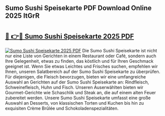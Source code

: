 ## Sumo Sushi Speisekarte PDF Download Online 2025 ItGrR

# <h2><a href="http://gc6wh3i.nevu.top/?p=Sumo+Sushi+Speisekarte">🔗 👉🔴 Sumo Sushi Speisekarte 2025 PDF</a></h2>

[![Sumo Sushi Speisekarte 2025 PDF](https://i.imgur.com/dBaPXMq.png)](http://gc6wh3i.nevu.top/?p=Sumo+Sushi+Speisekarte)
Die Sumo Sushi Speisekarte ist nicht nur eine Liste von Gerichten in einem Restaurant oder Café, sondern auch Ihre Gelegenheit, etwas zu finden, das köstlich und für Ihren Geschmack geeignet ist. Wenn Sie etwas Leichtes und Frisches suchen, empfehlen wir Ihnen, unseren Salatbereich auf der Sumo Sushi Speisekarte zu überprüfen. Für diejenigen, die Fleisch bevorzugen, bieten wir eine umfangreiche Auswahl an Gerichten auf der Sumo Sushi Speisekarte an: Rindfleisch, Schweinefleisch, Huhn und Fisch. Unseren Auserwählten bieten wir Gourmet-Gerichte wie Schaschlik und Steak an, die auf einem alten Feuer zubereitet werden. Unsere Sumo Sushi Speisekarte umfasst eine große Auswahl an Desserts, von klassischen Torten und Kuchen bis hin zu exquisiten Crème Brûlée und Schokoladenspezialitäten.
